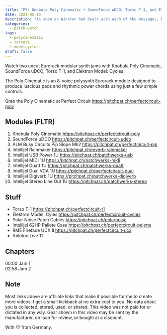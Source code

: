 ```yaml
---
title: "PS: Knobula Poly Cinematic + SoundForce uDCO, Torso T-1, and Elektron Model: Cycles Eurorack Jam"
date: 2021-05-16
description: "As soon as Winston had dealt with each of the messages, he clipped his speakwritten corrections to the appropriate copy of the Times and pushed them into the pneumatic tube. Then, with a movement which was as nearly as possible unconscious, he crumpled up the original message and any notes that he himself had made, and dropped them into the memory hole to be devoured by the flames."
categories: 
  - pitch-patch
tags: 
  - polycinematic
  - torsot1
  - modelcycles
draft: false
---
```


Watch two uncut Eurorack modular synth jams with Knobula Poly Cinematic, SoundForce uDCO, Torso T-1, and Elektron Model: Cycles.

The Poly Cinematic is an 8-voice polysynth Eurorack module designed to produce luscious pads and rhythmic power chords using just a few simple controls.

Grab the Poly Cinematic at Perfect Circuit
https://pitchpat.ch/perfectcircuit-poly



## Modules (FLTR) 

1. Knobula Poly Cinematic
    https://pitchpat.ch/perfectcircuit-poly
2. SoundForce uDCO
    https://pitchpat.ch/perfectcircuit-udco
3. ALM Busy Circuits Pip Slope Mk2
    https://pitchpat.ch/perfectcircuit-pip
4. Intellijel Rainmaker
    https://pitchpat.ch/reverb-rainmaker
5. Intellijel USB Power 1U
    https://pitchpat.ch/patchwerks-usb
6. Intellijel MIDI 1U
    https://pitchpat.ch/patchwerks-midi
7. Intellijel Duatt 1U
    https://pitchpat.ch/patchwerks-duatt
8. Intellijel Dual VCA 1U
    https://pitchpat.ch/perfectcircuit-dual
9. Intellijel Digiverb 1U
    https://pitchpat.ch/patchwerks-digiverb
10. Intellijel Stereo Line Out 1U
      https://pitchpat.ch/patchwerks-stereo

## Stuff

* Torso T-1
   https://pitchpat.ch/perfectcircuit-t1
* Elektron Model: Cyles
   https://pitchpat.ch/perfectcircuit-cycles
* Polar Noise Patch Cables
   https://pitchpat.ch/polarnoise
* Intellijel 62HP Pallete Case
   https://pitchpat.ch/perfectcircuit-palette
* RME Fireface UCX II
   https://pitchpat.ch/perfectcircuit-ucx
* Ableton Live 11

## Chapters

00:00 Jam 1\
02:58 Jam 2

## Note

Most links above are affiliate links that make it possible for me to create more videos. I get a small kickback at no extra cost to you. No data about you is collected, stored, used, or shared. This video was not paid for or dictated in any way. Gear shown in this video may be sent by the manufacturer, on loan for review, or bought at a discount.

With ♡ from Germany.